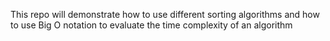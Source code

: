 This repo will demonstrate how to use different sorting algorithms and how to use Big O notation to evaluate the time complexity of an algorithm
